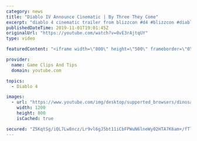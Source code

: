 ```yaml
---
category: news
title: "Diablo IV Announce Cinematic | By Three They Come"
excerpt: "diablo 4 cinematic trailer from blizzcon #d4 #blizzcon #diablo."
publishedDateTime: 2019-11-01T19:01:45Z
originalUrl: "https://youtube.com/watch?v=0vE3rAjtqUY"
type: video

featuredContent: "<iframe width=\"800\" height=\"500\" frameborder=\"0\" src=\"https://www.youtube.com/embed/0vE3rAjtqUY\" allow=\"accelerometer; autoplay; encrypted-media; gyroscope; picture-in-picture\" allowfullscreen></iframe>"

provider:
  name: Game Clips And Tips
  domain: youtube.com

topics:
  - Diablo 4

images:
  - url: "https://www.youtube.com/img/desktop/supported_browsers/dinosaur.png"
    width: 1200
    height: 800
    isCached: true

secured: "Z5KqtSg/iQL7Lw8ncz/Lr9vl6gJ5bt11iCbFPWuN6lneWy02HTA7K6am+/fTlA29Rm+x/B/Jy0pMqWdd0JqLP5IIrnKuk0Yz5EOYmJKFbte62DwxpCIN7n6YUJYcn/9DY02nCP7C5215gSbW7+W+7njLPdqI9d5BzrMRTwRo+MmO58ZppM/VMO8PbSaMG3JNF2qjxnigUZy82jdDUBfM3UP0ca5bHBHZqIVVgepy9FrI6Bin/HL0wM83ZxoFZwhIhsUahsOxJNHLvoXX++TwGirCr76Rgc8tPIPn7agNpuGl6cTk2/h9p4KAx1NYWxM55HExxe75Rq0R92+E7qkiJZ7Gm8yYEojhfbcinsrO9fAmfCIhD0T1VWoBa55wILtdHR9A4/AOZ9NeIYLvBg+FBQ==;vmiF/OqcfIVygt1shmtaFw=="
---
```



